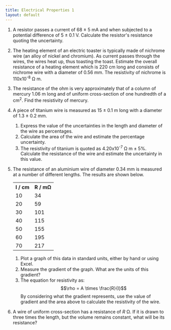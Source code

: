 ```yaml
---
title: Electrical Properties 1
layout: default
---
```

1. A resistor passes a current of 68 &plusmn; 5 mA and when subjected to a potential difference of 5 &plusmn; 0.1 V.  Calculate the resistor's resistance quoting the uncertainty.

1. The heating element of an electric toaster is typically made of nichrome wire (an alloy of nickel and chromium). As current passes through the wires, the wires heat up, thus toasting the toast. Estimate the overall resistance of a heating element which is 220 cm long and consists of nichrome wire with a diameter of 0.56 mm. The resistivity of nichrome is 110x10<sup>-8</sup> &Omega; m.

1. The resistance of the ohm is very approximately that of a column of mercury 1.06 m long and of uniform cross-section of one hundredth of a cm<sup>2</sup>. Find the resistivity of mercury.

1. A piece of titanium wire is measured as 15 &plusmn; 0.1 m long with a diameter of 1.3 &plusmn; 0.2 mm.  
	1. Express the value of the uncertainties in the length and diameter of the wire as percentages.
	1. Calculate the area of the wire and estimate the percentage uncertainty.
	1. The resistivity of titanium is quoted as 4.20x10<sup>-7</sup> &Omega; m &plusmn; 5%.  Calculate the resistance of the wire and estimate the uncertainty in this value.

1. The resistance of an aluminium wire of diameter 0.34 mm is measured at a number of different lengths.  The results are shown below.

	<table class="tableizer-table">
	<tr class="tableizer-firstrow"><th>l / cm</th><th>R / m&Omega;</th></tr>
	<tr><td>10</td><td>34</td></tr>
	<tr><td>20</td><td>59</td></tr>
	<tr><td>30</td><td>101</td></tr>
	<tr><td>40</td><td>115</td></tr>
	<tr><td>50</td><td>155</td></tr>
	<tr><td>60</td><td>195</td></tr>
	<tr><td>70</td><td>217</td></tr>
	</table>

	1. Plot a graph of this data in standard units, either by hand or using Excel.
	1. Measure the gradient of the graph.  What are the units of this gradient?
	1. The equation for resistivity as: $$\rho = A \times \frac{R}{l}$$  By considering what the gradient represents, use the value of gradient and the area above to calculate the resistivity of the wire.

1. A wire of uniform cross-section has a resistance of *R* &Omega;. If it is drawn to three times the length, but the volume remains constant, what will be its resistance?

